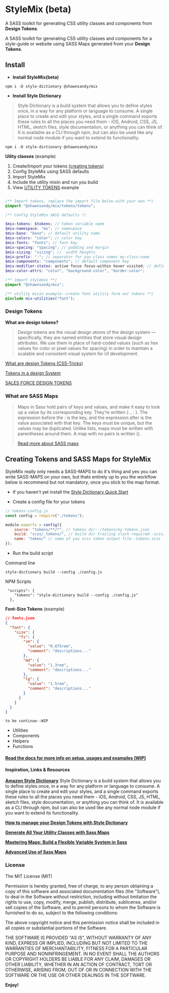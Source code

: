 # StyleMix (beta)

A SASS toolkit for generating CSS utility classes and components from **Design Tokens**.

A SASS toolkit for generating CSS utility classes and components for a style-guide or website using SASS Maps generated from your **Design Tokens**.

## Install

* **Install StyleMix(beta)**

```
npm i -D style-dictionary @shawnsandy/mix
```

* **Install Style Dictionary**

> Style Dictionary is a build system that allows you to define styles once, in a way for any platform or language to consume. A single place to create and edit your styles, and a single command exports these rules to all the places you need them - iOS, Android, CSS, JS, HTML, sketch files, style documentation, or anything you can think of. It is available as a CLI through npm, but can also be used like any normal node module if you want to extend its functionality.

```
npm i -D style-dictionary @shawnsandy/mix
```

**Uility classes** (example)

1. Create/Import your tokens [(creating tokens)](#creating-tokens)
2. Config StyleMix using SASS defaults
3. Import StyleMix
4. Include the utility mixin and run you build
5. View [UTILITY TOKENS]('./dist/color.css') example

``` scss

/** Import tokens, replace the import file below with your own **/
@import "@shawnsandy/mix/tokens/tokens";

/** Config StyleMix SASS defaults */

$mix-tokens: $tokens; // token variable name
$mix-namespace: "mx"; // namespace
$mix-base: "base"; // default utility name
$mix-colors: "color"; // color key
$mix-fonts: "fonts"; // font key
$mix-spacing: "spacing"; // padding and margin
$mix-sizing: "sizing"; //  width heights
$mix-prefix: "-"; // separator for you class names my-class-name
$mix-components: "components"; // default component key
$mix-modifier-states: active focus focus-within hover visited; // define the states that you use
$mix-color-attrs: "color", "background-color", "border-color";

/** import stylemix **/
@import "@shawnsandy/mix";

/** utility mixin example--create font utility form our tokens **/
@include mix-utilities("font");
```

### Design Tokens

 **What are design tokens?**

> Design tokens are the visual design atoms of the design system — specifically, they are named entities that store visual design attributes. We use them in place of hard-coded values (such as hex values for color or pixel values for spacing) in order to maintain a scalable and consistent visual system for UI development.

[What are design Tokens (CSS-Tricks)](https://css-tricks.com/what-are-design-tokens/)

[Tokens in a design System]([https://link](https://medium.com/eightshapes-llc/tokens-in-design-systems-25dd82d58421))

[SALES FORCE DESIGN TOKENS](https://www.lightningdesignsystem.com/design-tokens)

### What are SASS Maps

> Maps in Sass hold pairs of keys and values, and make it easy to look up a value by its corresponding key. They’re written (<expression>: <expression>, <expression>: <expression>). The expression before the : is the key, and the expression after is the value associated with that key. The keys must be unique, but the values may be duplicated. Unlike lists, maps must be written with parentheses around them. A map with no pairs is written ().
>
> [Read more about SASS maps](https://sass-lang.com/documentation/values/maps)

## Creating Tokens and SASS Maps for StyleMix

StyleMix really only needs a SASS-MAPS to do it's thing  and yes you can write SASS-MAPS on your own, but thats entirely up to you the workflow below is recommend but not mandatory, once you stick to the map format.

* If you haven't yet install the [Style Dictionary Quick Start](https://amzn.github.io/style-dictionary/#/quick_start)

* Create a config file for your tokens

``` js
// tokens-config.js
const config = require("./tokens");

module.exports = config({
    source: "tokens/**/*", // tokens dir--/tokens/my-tokens.json
    build: "scss/_tokens/", // build dir trailing slash required--scss/_tokens.scss
    name: "token/" // name of you scss token output file--tokens.scss
});
```

* Run the build script

Command line

```
style-dictionary build --config ./config.js

```

NPM Scripts

```
 "scripts": {
    "tokens": "style-dictionary build --config ./config.js"
  },
```

**Font-Size Tokens** (example)

``` json
// fonts.json
{
  "font": {
    "size": {
      "fs": {
        "sm": {
          "value": "0.875rem",
          "comment": "descriptions..."
        },
        "md": {
          "value": "1.3rem",
          "comment": "descriptions..."
        },
        "lg": {
          "value": "1.5rem",
          "comment": "descriptions..."
        }
      }
    }
  }
}

```

`to be continue--WIP`

* Utilities
* Components
* Helpers
* Functions

#### [Read the docs for more info on setup, usages and examples (WIP)](./docs)

#### Inspiration, Links & Resources

**[Amazon Style Dictionary](https://amzn.github.io/style-dictionary/#/?id=style-dictionary)**
Style Dictionary is a build system that allows you to define styles once, in a way for any platform or language to consume. A single place to create and edit your styles, and a single command exports these rules to all the places you need them - iOS, Android, CSS, JS, HTML, sketch files, style documentation, or anything you can think of. It is available as a CLI through npm, but can also be used like any normal node module if you want to extend its functionality.

**[How to manage your Design Tokens with Style Dictionary](https://medium.com/@didoo/how-to-manage-your-design-tokens-with-style-dictionary-98c795b938aa)**

**[Generate All Your Utility Classes with Sass Maps](https://frontstuff.io/generate-all-your-utility-classes-with-sass-maps)**

**[Mastering Maps: Build a Flexible Variable System in Sass](https://www.viget.com/articles/maps-math-and-magic-build-a-flexible-variable-system-in-sass/)**

**[Advanced Use of Sass Maps]([https://link](https://itnext.io/advanced-use-of-sass-maps-bd5a47ca0d1a))**

### License

The MIT License (MIT)

Permission is hereby granted, free of charge, to any person obtaining a copy of this software and associated documentation files (the "Software"), to deal in the Software without restriction, including without limitation the rights to use, copy, modify, merge, publish, distribute, sublicense, and/or sell copies of the Software, and to permit persons to whom the Software is furnished to do so, subject to the following conditions:

The above copyright notice and this permission notice shall be included in all copies or substantial portions of the Software.

THE SOFTWARE IS PROVIDED "AS IS", WITHOUT WARRANTY OF ANY KIND, EXPRESS OR IMPLIED, INCLUDING BUT NOT LIMITED TO THE WARRANTIES OF MERCHANTABILITY, FITNESS FOR A PARTICULAR PURPOSE AND NONINFRINGEMENT. IN NO EVENT SHALL THE AUTHORS OR COPYRIGHT HOLDERS BE LIABLE FOR ANY CLAIM, DAMAGES OR OTHER LIABILITY, WHETHER IN AN ACTION OF CONTRACT, TORT OR OTHERWISE, ARISING FROM, OUT OF OR IN CONNECTION WITH THE SOFTWARE OR THE USE OR OTHER DEALINGS IN THE SOFTWARE.

**Enjoy!**

